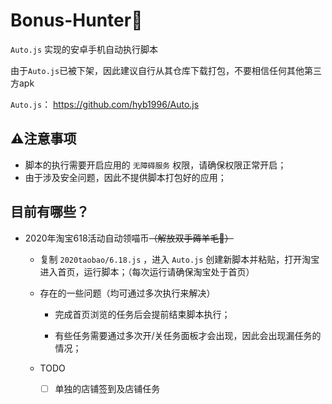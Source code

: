 # Bonus-Hunter🐏

`Auto.js` 实现的安卓手机自动执行脚本

由于`Auto.js`已被下架，因此建议自行从其仓库下载打包，不要相信任何其他第三方apk

`Auto.js`： https://github.com/hyb1996/Auto.js 



## ⚠注意事项

- 脚本的执行需要开启应用的 `无障碍服务` 权限，请确保权限正常开启；
- 由于涉及安全问题，因此不提供脚本打包好的应用；



## 目前有哪些？

- 2020年淘宝618活动自动领喵币~~（解放双手薅羊毛🐑）~~

  - 复制 `2020taobao/6.18.js` ，进入 `Auto.js` 创建新脚本并粘贴，打开淘宝进入首页，运行脚本；（每次运行请确保淘宝处于首页）

  - 存在的一些问题（均可通过多次执行来解决）

    - 完成首页浏览的任务后会提前结束脚本执行；

    - 有些任务需要通过多次开/关任务面板才会出现，因此会出现漏任务的情况；

  - TODO

    - [ ] 单独的店铺签到及店铺任务